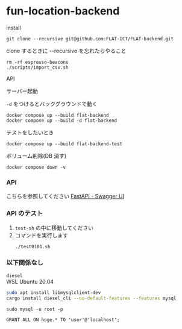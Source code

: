 # fun-location-backend

install
```
git clone --recursive git@github.com:FLAT-ICT/FLAT-backend.git
```


clone するときに --recursive を忘れたらやること
```
rm -rf espresso-beacons
./scripts/import_csv.sh
```

API

サーバー起動

`-d` をつけるとバックグラウンドで動く
```
docker compose up --build flat-backend
docker compose up --build -d flat-backend
```

テストをしたいとき

```
docker compose up --build flat-backend-test
```

ボリューム削除(DB 消す)

```
docker compose down -v
```

### API

こちらを参照してください
[FastAPI - Swagger UI](http://35.239.225.65:8080/docs#/)


### API のテスト
1. `test-sh` の中に移動してください
2. コマンドを実行します
    ```
    ./test0101.sh
    ```

### 以下関係なし

`diesel`  
WSL Ubuntu 20.04

```bash
sudo apt install libmysqlclient-dev
cargo install diesel_cli --no-default-features --features mysql
```

```
sudo mysql -u root -p
```

```
GRANT ALL ON hoge.* TO 'user'@'localhost';
```
